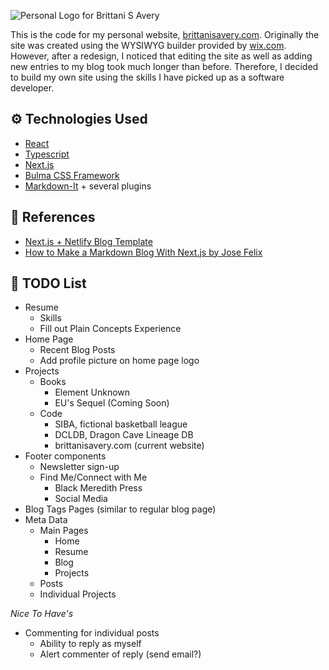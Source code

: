 ![Personal Logo for Brittani S Avery](https://user-images.githubusercontent.com/5512676/96328651-09cc4a00-100b-11eb-9961-dec8c00913f7.png)

This is the code for my personal website, [brittanisavery.com](https://brittanisavery.com). Originally the site was created using the WYSIWYG builder provided by [wix.com](https://wix.com). However, after a redesign, I noticed that editing the site as well as adding new entries to my blog took much longer than before. Therefore, I decided to build my own site using the skills I have picked up as a software developer.

## ⚙ Technologies Used

- [React](https://reactjs.org/)
- [Typescript](https://www.typescriptlang.org/)
- [Next.js](https://nextjs.org/)
- [Bulma CSS Framework](https://bulma.io/)
- [Markdown-It](https://markdown-it.github.io/) + several plugins

## 📖 References

- [Next.js + Netlify Blog Template](https://github.com/wutali/nextjs-netlify-blog-template)
- [How to Make a Markdown Blog With Next.js by Jose Felix](https://jfelix.info/blog/how-to-make-a-static-blog-with-next-js)

## 📃 TODO List

- Resume
  - Skills
  - Fill out Plain Concepts Experience
- Home Page
  - Recent Blog Posts
  - Add profile picture on home page logo
- Projects
  - Books
    - Element Unknown
    - EU's Sequel (Coming Soon)
  - Code
    - SIBA, fictional basketball league
    - DCLDB, Dragon Cave Lineage DB
    - brittanisavery.com (current website)
- Footer components
  - Newsletter sign-up
  - Find Me/Connect with Me
    - Black Meredith Press
    - Social Media
- Blog Tags Pages (similar to regular blog page)
- Meta Data
  - Main Pages
    - Home
    - Resume
    - Blog
    - Projects
  - Posts
  - Individual Projects

_Nice To Have's_

- Commenting for individual posts
  - Ability to reply as myself
  - Alert commenter of reply (send email?)
